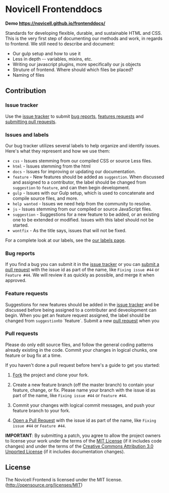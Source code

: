 # Novicell Frontenddocs

**Demo https://novicell.github.io/frontenddocs/**

Standards for developing flexible, durable, and sustainable HTML and CSS.
This is the very first step of documenting our methods and work, in regards to frontend.
We still need to describe and document:
* Our gulp setup and how to use it
* Less in depth -- variables, mixins, etc.
* Writing our javascript plugins, more specifically our js objects
* Struture of frontend. Where should which files be placed?
* Naming of files


## Contribution

### Issue tracker

Use the [issue tracker](https://github.com/Novicell/frontenddocs/issues) to submit [bug reports](#bug-reports), [features requests](#feature-requests)
and [submitting pull requests](#pull-requests).

### Issues and labels

Our bug tracker utilizes several labels to help organize and identify issues. Here's what they represent and how we use them:

- `css` - Issues stemming from our compiled CSS or source Less files.
- `html` - Issues stemming from the html
- `docs` - Issues for improving or updating our documentation.
- `feature` - New features should be added as `suggestion`. When discussed and assigned to a contributor, the label should be changed from `suggestion` to `feature`, and can then begin development.
- `gulp` - Issues with our Gulp setup, which is used to concatenate and compile source files, and more.
- `help wanted` - Issues we need help from the community to resolve.
- `js` - Issues stemming from our compiled or source JavaScript files.
- `suggestion` - Suggestions for a new feature to be added, or an existing one to be extended or modified. Issues with this label should not be started.
- `wontfix` - As the title says, issues that will not be fixed.

For a complete look at our labels, see the [our labels page](https://github.com/Novicell/frontenddocs/labels).

### Bug reports

If you find a bug you can submit it in the [issue tracker](https://github.com/Novicell/frontenddocs/issues) or you can [submit a pull request](#pull-rquest) with the issue id as part of the name, like `Fixing issue #44` or `Feature #44`. We will review it as quickly as possible, and merge it when approved.

### Feature requests

Suggestions for new features should be added in the [issue tracker](https://github.com/Novicell/frontenddocs/issues) and be discussed before being assigned to a contributer and deveolopment can begin. 
When you get an feature request assigned, the label should be changed from `suggestion`to ´feature`. Submit a new [pull request](#pull-rquest) when you

### Pull requests

Please do only edit source files, and follow the general coding patterns already existing in the code. Commit your changes in logical chunks, one feature or bug fix at a time.

If you haven't done a pull request before here's a guide to get you started:

1. [Fork](https://help.github.com/fork-a-repo/) the project and clone your fork.

2. Create a new feature branch (off the master branch) to contain your feature, change, or fix.
   Please name your branch with the issue id as part of the name, like `Fixing issue #44` or `Feature #44`.

3. Commit your changes with logical commit messages, and push your feature branch to your fork.

4. [Open a Pull Request](https://help.github.com/articles/using-pull-requests/)
    with the issue id as part of the name, like `Fixing issue #44` or `Feature #44`.

**IMPORTANT**: By submitting a patch, you agree to allow the project owners to
license your work under the terms of the [MIT License](LICENSE) (if it
includes code changes) and under the terms of the
[Creative Commons Attribution 3.0 Unported License](docs/LICENSE)
(if it includes documentation changes).


## License

The Novicell Frontend is licensed under the MIT license. (http://opensource.org/licenses/MIT)

